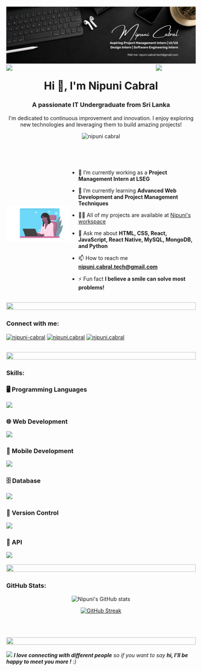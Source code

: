 ![logo](1.png)
<img align="left" src="https://user-images.githubusercontent.com/65187002/144930161-2f783401-8d27-4fdf-a2f7-cc0ba32f1f1f.gif" width="21%" style="display:inline;"><img align="right" src="https://user-images.githubusercontent.com/65187002/144930161-2f783401-8d27-4fdf-a2f7-cc0ba32f1f1f.gif" width="21%" style="display:inline;">

<h1 align="center">Hi 👋, I'm Nipuni Cabral</h1>
<h3 align="center">A passionate IT Undergraduate from Sri Lanka</h3>
<p align="center">I'm dedicated to continuous improvement and innovation. I enjoy exploring new technologies and leveraging them to build amazing projects!</p>
<p align="center"> 
 <img src="https://komarev.com/ghpvc/?username=cabral0413&label=Profile%20views&color=ff69b4&style=flat" alt="nipuni cabral" /> 
</p>
<br>

<div style="display: flex; align-items: center;">
  <div style="flex: 1;">
    <img align="right" alt="Coding" width="400" src="coding.gif">
  </div>
   <div style="flex: 2;">
<br><br>

- 🔭 I’m currently working as a **Project Management Intern at LSEG**

- 🌱 I’m currently learning **Advanced Web Development and Project Management Techniques**

- 👨‍💻 All of my projects are available at [Nipuni's workspace](https://my-portfolio-rouge-tau.vercel.app/)

- 💬 Ask me about **HTML, CSS, React, JavaScript, React Native, MySQL, MongoDB, and Python**

- 📫 How to reach me **nipuni.cabral.tech@gmail.com**

- ⚡ Fun fact **I believe a smile can solve most problems!**
</div>
</div>
<br>
 
<img src="https://i.imgur.com/dBaSKWF.gif" height="20" width="100%">

<h3 align="left">Connect with me:</h3>
<p align="left">
<a href="https://www.linkedin.com/in/nipunicabral/" target="blank"><img align="center" src="https://raw.githubusercontent.com/rahuldkjain/github-profile-readme-generator/master/src/images/icons/Social/linked-in-alt.svg" alt="nipuni-cabral"  height="30" width="40"/></a>
<a href="https://www.facebook.com/nipuni.cabral/" target="blank"><img align="center" src="https://raw.githubusercontent.com/rahuldkjain/github-profile-readme-generator/master/src/images/icons/Social/facebook.svg" alt="nipuni.cabral" height="30" width="40" /></a>
<a href="https://www.instagram.com/_nipuni_cabral/?hl=en" target="blank"><img align="center" src="https://raw.githubusercontent.com/rahuldkjain/github-profile-readme-generator/master/src/images/icons/Social/instagram.svg" alt="nipuni.cabral" height="30" width="40" /></a>
</p>
<br>

<img src="https://i.imgur.com/dBaSKWF.gif" height="20" width="100%">

<h3 align="left">Skills:</h3>

### 🖥️ Programming Languages
<p align="left">
   <img src="https://skillicons.dev/icons?i=py,r,js" />
</p>

### 🌐 Web Development
<p align="left">
  <img src="https://skillicons.dev/icons?i=html,css , react" />
</p>

### 📱 Mobile Development
<p align="left">
   <img src="https://skillicons.dev/icons?i=react" />
</p>

### 🗄️ Database
<p align="left">
  <img src="https://skillicons.dev/icons?i=mongodb,mysql" />
</p>

### 🔄 Version Control
<p align="left">
  <img src="https://skillicons.dev/icons?i=git,github" />
</p>

### 🔧 API
<p align="left">
  <img src="https://skillicons.dev/icons?i=postman" />
</p>

<img src="https://i.imgur.com/dBaSKWF.gif" height="20" width="100%">

<h3 align="left">GitHub Stats:</h3>
<div align="center">
 
![Nipuni's GitHub stats](https://github-readme-stats.vercel.app/api?username=cabral0413&theme=radical&show_icons=true&hide=contribs,issues)

[![GitHub Streak](https://streak-stats.demolab.com/?user=cabral0413&theme=radical)](https://git.io/streak-stats)

</div>

<br><br>

<img src="https://i.imgur.com/dBaSKWF.gif" height="20" width="100%">

<img src="https://media.giphy.com/media/LnQjpWaON8nhr21vNW/giphy.gif" width="60"> <em><b>I love connecting with different people</b> so if you want to say <b>hi, I'll be happy to meet you more !</b> :)</em>



